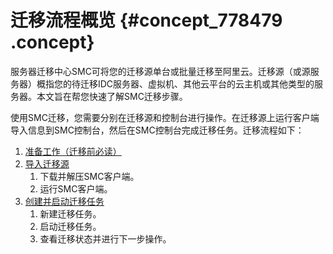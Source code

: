 # 迁移流程概览 {#concept_778479 .concept}

服务器迁移中心SMC可将您的迁移源单台或批量迁移至阿里云。迁移源（或源服务器）概指您的待迁移IDC服务器、虚拟机、其他云平台的云主机或其他类型的服务器。本文旨在帮您快速了解SMC迁移步骤。

使用SMC迁移，您需要分别在迁移源和控制台进行操作。在迁移源上运行客户端导入信息到SMC控制台，然后在SMC控制台完成迁移任务。迁移流程如下：

1.  [准备工作（迁移前必读）](cn.zh-CN/用户指南/迁移前必读：准备工作.md#)
2.  [导入迁移源](cn.zh-CN/用户指南/步骤一：导入迁移源.md#) 
    1.  下载并解压SMC客户端。
    2.  运行SMC客户端。
3.  [创建并启动迁移任务](cn.zh-CN/用户指南/步骤二：创建并启动迁移任务.md#) 
    1.  新建迁移任务。
    2.  启动迁移任务。
    3.  查看迁移状态并进行下一步操作。

